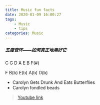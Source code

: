 ```yaml
---
title: Music fun facts
date: 2020-01-09 16:00:27
tags:
    - Music
    - tips
categories: Music
---
```


##### 五度音环——如何真正地用好它

C G D A E B F(#)

F B(b) E(b) A(b) D(b)

- Carolyn Gets Drunk And Eats Butterflies
- Carolyn fondled beads

> [Youtube link](https://www.youtube.com/watch?v=d1aJ6HixSe0)
